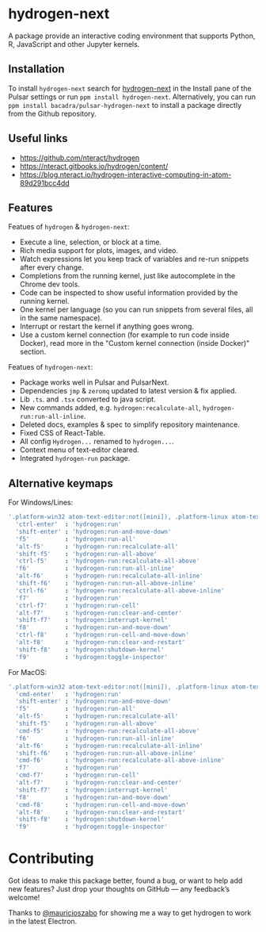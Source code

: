 # hydrogen-next

A package provide an interactive coding environment that supports Python, R, JavaScript and other Jupyter kernels.

## Installation

To install `hydrogen-next` search for [hydrogen-next](https://web.pulsar-edit.dev/packages/hydrogen-next) in the Install pane of the Pulsar settings or run `ppm install hydrogen-next`. Alternatively, you can run `ppm install bacadra/pulsar-hydrogen-next` to install a package directly from the Github repository.

## Useful links

- https://github.com/nteract/hydrogen
- https://nteract.gitbooks.io/hydrogen/content/
- https://blog.nteract.io/hydrogen-interactive-computing-in-atom-89d291bcc4dd

## Features

Featues of `hydrogen` & `hydrogen-next`:

- Execute a line, selection, or block at a time.
- Rich media support for plots, images, and video.
- Watch expressions let you keep track of variables and re-run snippets after every change.
- Completions from the running kernel, just like autocomplete in the Chrome dev tools.
- Code can be inspected to show useful information provided by the running kernel.
- One kernel per language (so you can run snippets from several files, all in the same namespace).
- Interrupt or restart the kernel if anything goes wrong.
- Use a custom kernel connection (for example to run code inside Docker), read more in the "Custom kernel connection (inside Docker)" section.

Featues of `hydrogen-next`:

- Package works well in Pulsar and PulsarNext.
- Dependencies `jmp` & `zeromq` updated to latest version & fix applied.
- Lib `.ts`. and `.tsx` converted to java script.
- New commands added, e.g. `hydrogen:recalculate-all`, `hydrogen-run:run-all-inline`.
- Deleted docs, examples & spec to simplify repository maintenance.
- Fixed CSS of React-Table.
- All config `Hydrogen...` renamed to `hydrogen...`.
- Context menu of text-editor cleared.
- Integrated `hydrogen-run` package.

## Alternative keymaps

For Windows/Lines:

```cson
'.platform-win32 atom-text-editor:not([mini]), .platform-linux atom-text-editor:not([mini])':
  'ctrl-enter'  : 'hydrogen:run'
  'shift-enter' : 'hydrogen:run-and-move-down'
  'f5'          : 'hydrogen:run-all'
  'alt-f5'      : 'hydrogen-run:recalculate-all'
  'shift-f5'    : 'hydrogen:run-all-above'
  'ctrl-f5'     : 'hydrogen-run:recalculate-all-above'
  'f6'          : 'hydrogen-run:run-all-inline'
  'alt-f6'      : 'hydrogen-run:recalculate-all-inline'
  'shift-f6'    : 'hydrogen-run:run-all-above-inline'
  'ctrl-f6'     : 'hydrogen-run:recalculate-all-above-inline'
  'f7'          : 'hydrogen:run'
  'ctrl-f7'     : 'hydrogen:run-cell'
  'alt-f7'      : 'hydrogen-run:clear-and-center'
  'shift-f7'    : 'hydrogen:interrupt-kernel'
  'f8'          : 'hydrogen:run-and-move-down'
  'ctrl-f8'     : 'hydrogen:run-cell-and-move-down'
  'alt-f8'      : 'hydrogen-run:clear-and-restart'
  'shift-f8'    : 'hydrogen:shutdown-kernel'
  'f9'          : 'hydrogen:toggle-inspector'
```

For MacOS:

```cson
'.platform-win32 atom-text-editor:not([mini]), .platform-linux atom-text-editor:not([mini])':
  'cmd-enter'   : 'hydrogen:run'
  'shift-enter' : 'hydrogen:run-and-move-down'
  'f5'          : 'hydrogen:run-all'
  'alt-f5'      : 'hydrogen-run:recalculate-all'
  'shift-f5'    : 'hydrogen:run-all-above'
  'cmd-f5'      : 'hydrogen-run:recalculate-all-above'
  'f6'          : 'hydrogen-run:run-all-inline'
  'alt-f6'      : 'hydrogen-run:recalculate-all-inline'
  'shift-f6'    : 'hydrogen-run:run-all-above-inline'
  'cmd-f6'      : 'hydrogen-run:recalculate-all-above-inline'
  'f7'          : 'hydrogen:run'
  'cmd-f7'      : 'hydrogen:run-cell'
  'alt-f7'      : 'hydrogen-run:clear-and-center'
  'shift-f7'    : 'hydrogen:interrupt-kernel'
  'f8'          : 'hydrogen:run-and-move-down'
  'cmd-f8'      : 'hydrogen:run-cell-and-move-down'
  'alt-f8'      : 'hydrogen-run:clear-and-restart'
  'shift-f8'    : 'hydrogen:shutdown-kernel'
  'f9'          : 'hydrogen:toggle-inspector'
```

# Contributing

Got ideas to make this package better, found a bug, or want to help add new features? Just drop your thoughts on GitHub — any feedback’s welcome!

Thanks to [@mauricioszabo](https://github.com/mauricioszabo) for showing me a way to get hydrogen to work in the latest Electron.
